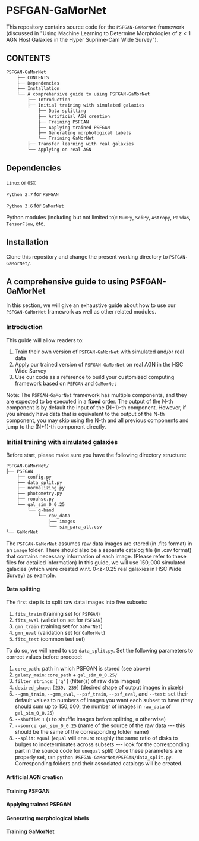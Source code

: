 # PSFGAN-GaMorNet
This repository contains source code for the `PSFGAN-GaMorNet` framework (discussed in "Using Machine Learning to Determine Morphologies of $z<1$ AGN Host Galaxies in the Hyper Suprime-Cam Wide Survey").
## CONTENTS
```bash
PSFGAN-GaMorNet
    ├── CONTENTS
    ├── Dependencies
    ├── Installation
    └── A comprehensive guide to using PSFGAN-GaMorNet
        ├── Introduction
        ├── Initial training with simulated galaxies
            ├── Data splitting
            ├── Artificial AGN creation
            ├── Training PSFGAN
            ├── Applying trained PSFGAN
            ├── Generating morphological labels
            └── Training GaMorNet
        ├── Transfer learning with real galaxies
        └── Applying on real AGN
```
## Dependencies
`Linux` or `OSX`

`Python 2.7` for `PSFGAN`

`Python 3.6` for `GaMorNet`

Python modules (including but not limited to): `NumPy`, `SciPy`, `Astropy`, `Pandas`, `TensorFlow`, etc.
## Installation
Clone this repository and change the present working directory to `PSFGAN-GaMorNet/`.
## A comprehensive guide to using PSFGAN-GaMorNet
In this section, we will give an exhaustive guide about how to use our `PSFGAN-GaMorNet` framework as well as other related modules.
### Introduction
This guide will allow readers to:
1) Train their own version of `PSFGAN-GaMorNet` with simulated and/or real data
2) Apply our trained version of `PSFGAN-GaMorNet` on real AGN in the HSC Wide Survey
3) Use our code as a reference to build your customized computing framework based on `PSFGAN` and `GaMorNet`

Note: The `PSFGAN-GaMorNet` framework has multiple components, and they are expected to be executed in a **fixed** order. The output of the N-th component is by default the input of the (N+1)-th component.
However, if you already have data that is equivalent to the output of the N-th component, you may skip using the N-th and all previous components and jump to the (N+1)-th component directly.
### Initial training with simulated galaxies
Before start, please make sure you have the following directory structure:
```bash
PSFGAN-GaMorNet/
├── PSFGAN 
    ├── config.py
    ├── data_split.py
    ├── normalizing.py
    ├── photometry.py
    ├── roouhsc.py
    └── gal_sim_0_0.25
        └── g-band
            └── raw_data
                ├── images
                └── sim_para_all.csv
└── GaMorNet
```

The `PSFGAN-GaMorNet` assumes raw data images are stored (in .fits format) in an `image` folder. There should also be a separate catalog file (in .csv format) that contains necessary information of each image. (Please refer to these files for detailed information)
In this guide, we will use $150,000$ simulated galaxies (which were created w.r.t. 0<z<0.25 real galaxies in HSC Wide Survey) as example.
#### Data splitting
The first step is to split raw data images into five subsets:
1) `fits_train` (training set for `PSFGAN`)
2) `fits_eval` (validation set for `PSFGAN`)
3) `gmn_train` (training set for `GaMorNet`)
4) `gmn_eval` (validation set for `GaMorNet`)
5) `fits_test` (common test set)

To do so, we will need to use `data_split.py`. Set the following parameters to correct values before proceed:
1) `core_path`: path in which PSFGAN is stored (see above)
2) `galaxy_main`: `core_path` + `gal_sim_0_0.25/`
3) `filter_strings`: `['g']` (filter(s) of raw data images)
4) `desired_shape`: `[239, 239]` (desired shape of output images in pixels)
5) `--gmn_train`, `--gmn_eval`, `--psf_train`, `--psf_eval`, and `--test`: set their default values to numbers of images you want each subset to have (they should sum up to $150,000$, the number of images in `raw_data` of `gal_sim_0_0.25`)
6) `--shuffle`: `1` (`1` to shuffle images before splitting, `0` otherwise)
7) `--source`: `gal_sim_0_0.25` (name of the source of the raw data --- this should be the same of the corresponding folder name)
8) `--split`: `equal` (`equal` will ensure roughly the same ratio of disks to bulges to indeterminates across subsets --- look for the corresponding part in the source code for `unequal` split)
Once these parameters are properly set, ran `python PSFGAN-GaMorNet/PSFGAN/data_split.py`.
Corresponding folders and their associated catalogs will be created.
#### Artificial AGN creation
#### Training PSFGAN
#### Applying trained PSFGAN
#### Generating morphological labels
#### Training GaMorNet
